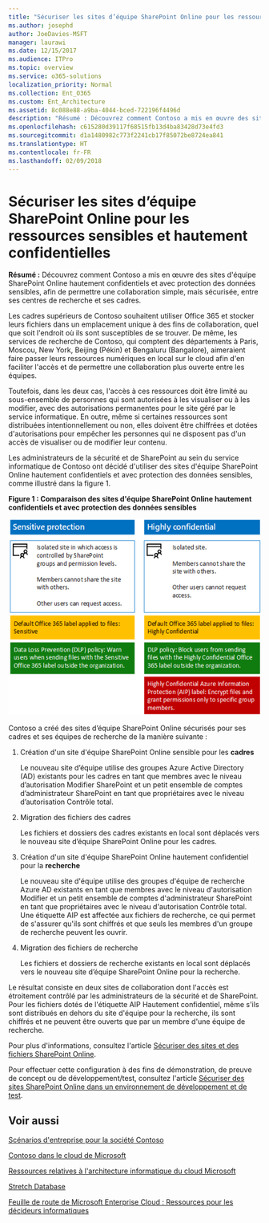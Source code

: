 ```yaml
---
title: "Sécuriser les sites d’équipe SharePoint Online pour les ressources sensibles et hautement confidentielles"
ms.author: josephd
author: JoeDavies-MSFT
manager: laurawi
ms.date: 12/15/2017
ms.audience: ITPro
ms.topic: overview
ms.service: o365-solutions
localization_priority: Normal
ms.collection: Ent_O365
ms.custom: Ent_Architecture
ms.assetid: 8c088e88-a9ba-4044-bced-722196f4496d
description: "Résumé : Découvrez comment Contoso a mis en œuvre des sites d'équipe SharePoint Online hautement confidentiels et avec protection des données sensibles, afin de permettre une collaboration simple, mais sécurisée, entre ses centres de recherche et ses cadres."
ms.openlocfilehash: c615280d39117f68515fb13d4ba83428d73e4fd3
ms.sourcegitcommit: d1a1480982c773f2241cb17f85072be8724ea841
ms.translationtype: HT
ms.contentlocale: fr-FR
ms.lasthandoff: 02/09/2018
---
```

# <a name="secure-sharepoint-online-team-sites-for-sensitive-and-highly-confidential-assets"></a>Sécuriser les sites d’équipe SharePoint Online pour les ressources sensibles et hautement confidentielles

 **Résumé :** Découvrez comment Contoso a mis en œuvre des sites d'équipe SharePoint Online hautement confidentiels et avec protection des données sensibles, afin de permettre une collaboration simple, mais sécurisée, entre ses centres de recherche et ses cadres.
  
Les cadres supérieurs de Contoso souhaitent utiliser Office 365 et stocker leurs fichiers dans un emplacement unique à des fins de collaboration, quel que soit l'endroit où ils sont susceptibles de se trouver. De même, les services de recherche de Contoso, qui comptent des départements à Paris, Moscou, New York, Beijing (Pékin) et Bengaluru (Bangalore), aimeraient faire passer leurs ressources numériques en local sur le cloud afin d'en faciliter l'accès et de permettre une collaboration plus ouverte entre les équipes.
  
Toutefois, dans les deux cas, l'accès à ces ressources doit être limité au sous-ensemble de personnes qui sont autorisées à les visualiser ou à les modifier, avec des autorisations permanentes pour le site géré par le service informatique. En outre, même si certaines ressources sont distribuées intentionnellement ou non, elles doivent être chiffrées et dotées d'autorisations pour empêcher les personnes qui ne disposent pas d'un accès de visualiser ou de modifier leur contenu.
  
Les administrateurs de la sécurité et de SharePoint au sein du service informatique de Contoso ont décidé d'utiliser des sites d'équipe SharePoint Online hautement confidentiels et avec protection des données sensibles, comme illustré dans la figure 1.
  
**Figure 1 : Comparaison des sites d'équipe SharePoint Online hautement confidentiels et avec protection des données sensibles**

![Sites d’équipe SharePoint Online hautement confidentiels et avec protection des données sensibles](images/Contoso_Poster/SP_Solution.png)
  
Contoso a créé des sites d’équipe SharePoint Online sécurisés pour ses cadres et ses équipes de recherche de la manière suivante :
  
1. Création d'un site d'équipe SharePoint Online sensible pour les **cadres**
    
    Le nouveau site d’équipe utilise des groupes Azure Active Directory (AD) existants pour les cadres en tant que membres avec le niveau d’autorisation Modifier SharePoint et un petit ensemble de comptes d’administrateur SharePoint en tant que propriétaires avec le niveau d’autorisation Contrôle total.
    
2. Migration des fichiers des cadres
    
    Les fichiers et dossiers des cadres existants en local sont déplacés vers le nouveau site d’équipe SharePoint Online pour les cadres.
    
3. Création d'un site d'équipe SharePoint Online hautement confidentiel pour la **recherche**
    
    Le nouveau site d'équipe utilise des groupes d'équipe de recherche Azure AD existants en tant que membres avec le niveau d'autorisation Modifier et un petit ensemble de comptes d'administrateur SharePoint en tant que propriétaires avec le niveau d'autorisation Contrôle total. Une étiquette AIP est affectée aux fichiers de recherche, ce qui permet de s'assurer qu'ils sont chiffrés et que seuls les membres d'un groupe de recherche peuvent les ouvrir.
    
4. Migration des fichiers de recherche
    
    Les fichiers et dossiers de recherche existants en local sont déplacés vers le nouveau site d’équipe SharePoint Online pour la recherche.
    
Le résultat consiste en deux sites de collaboration dont l'accès est étroitement contrôlé par les administrateurs de la sécurité et de SharePoint. Pour les fichiers dotés de l'étiquette AIP Hautement confidentiel, même s'ils sont distribués en dehors du site d'équipe pour la recherche, ils sont chiffrés et ne peuvent être ouverts que par un membre d'une équipe de recherche.
  
Pour plus d'informations, consultez l'article [Sécuriser des sites et des fichiers SharePoint Online](https://docs.microsoft.com/microsoft-365-enterprise/secure-sharepoint-online-sites-and-files).
  
 Pour effectuer cette configuration à des fins de démonstration, de preuve de concept ou de développement/test, consultez l'article [Sécuriser des sites SharePoint Online dans un environnement de développement et de test](https://docs.microsoft.com/microsoft-365-enterprise/secure-sharepoint-online-sites-dev-test).
  
## <a name="see-also"></a>Voir aussi

[Scénarios d'entreprise pour la société Contoso](enterprise-scenarios-for-the-contoso-corporation.md)
  
[Contoso dans le cloud de Microsoft](contoso-in-the-microsoft-cloud.md)
  
[Ressources relatives à l'architecture informatique du cloud Microsoft](microsoft-cloud-it-architecture-resources.md)

[Stretch Database](https://msdn.microsoft.com/library/dn935011.aspx)
  
[Feuille de route de Microsoft Enterprise Cloud : Ressources pour les décideurs informatiques](https://sway.com/FJ2xsyWtkJc2taRD)




